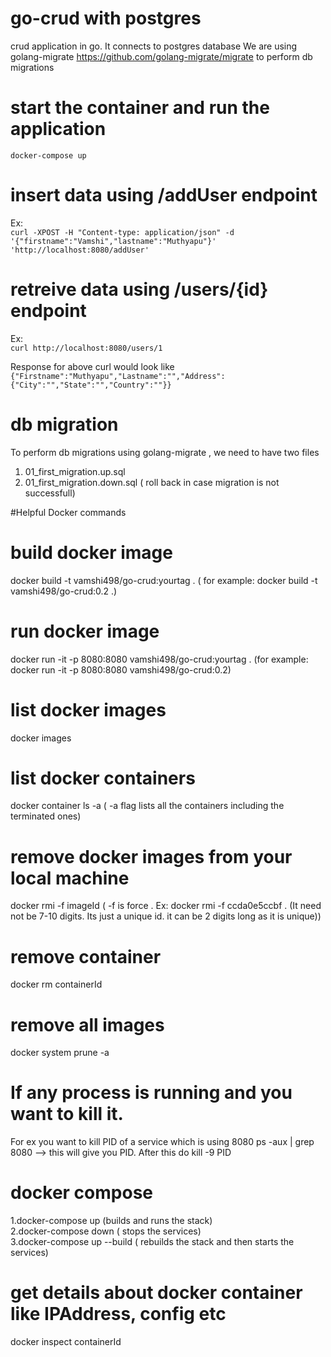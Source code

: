# go-crud with postgres
crud application in go. It connects to postgres database
We are using golang-migrate https://github.com/golang-migrate/migrate to perform db migrations

# start the container and run the application 
```docker-compose up```  

# insert data using /addUser endpoint
Ex:  
``` curl -XPOST -H "Content-type: application/json" -d '{"firstname":"Vamshi","lastname":"Muthyapu"}' 'http://localhost:8080/addUser' ```  

# retreive data using /users/{id} endpoint 
Ex:  
```curl http://localhost:8080/users/1 ```  

Response for above curl would look like  
``` {"Firstname":"Muthyapu","Lastname":"","Address":{"City":"","State":"","Country":""}} ```  

# db migration
To perform db migrations using golang-migrate , we need to have two files
1. 01_first_migration.up.sql
2. 01_first_migration.down.sql ( roll back in case migration is not successfull)

#Helpful Docker commands
# build docker image 
docker build -t vamshi498/go-crud:yourtag . ( for example: docker build -t vamshi498/go-crud:0.2 .)

# run docker image
docker run -it -p 8080:8080 vamshi498/go-crud:yourtag . (for example: docker run -it -p 8080:8080 vamshi498/go-crud:0.2)

# list docker images
docker images

# list docker containers
docker container ls -a ( -a flag lists all the containers including the terminated ones)

# remove docker images from your local machine
docker rmi -f imageId ( -f is force . Ex: docker rmi -f ccda0e5ccbf  . (It need not be 7-10 digits. Its just a unique id. it can be 2 digits long as it is unique))

# remove container 
docker rm containerId

# remove all images 
docker system prune -a 

# If any process is running and you want to kill it. 
For ex you want to kill PID of a service which is using 8080
ps -aux | grep 8080 --> this will give you PID.  After this do kill -9 PID

# docker compose 
1.docker-compose up  (builds and runs the stack)  
2.docker-compose down ( stops the services)  
3.docker-compose up --build ( rebuilds the stack and then starts the services)  

# get details about docker container like IPAddress, config etc
docker inspect containerId
